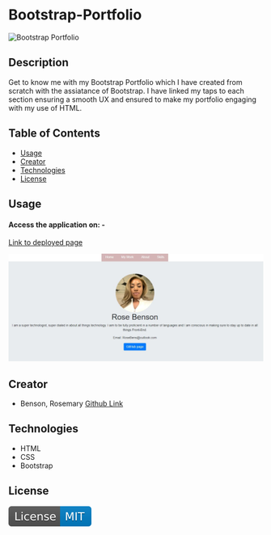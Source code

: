 # Bootstrap-Portfolio

![Bootstrap Portfolio]()

## Description

Get to know me with my Bootstrap Portfolio which I have created from scratch with the assiatance of Bootstrap.
I have linked my taps to each section ensuring a smooth UX and ensured to make my portfolio engaging with my use of HTML.


## Table of Contents 

- [Usage](#usage)
- [Creator](#creator)
- [Technologies](#technologies)
- [License](#license)

## Usage

#### Access the application on: - 

[Link to deployed page]()

![Bootstrap Portfolio landing page](./images/newPortfoliopic.JPG)



## Creator

- Benson, Rosemary [Github Link](https://github.com/RoseBenson)


## Technologies 

- HTML
- CSS
- Bootstrap




## License

![MIT License](./images/License-MIT-blue.svg)


